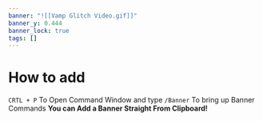 ```yaml
---
banner: "![[Vamp Glitch Video.gif]]"
banner_y: 0.444
banner_lock: true
tags: []
---
```

# How to add

`CRTL + P` To Open Command Window and type `/Banner` To bring up Banner Commands **You can Add a Banner Straight From Clipboard!**


